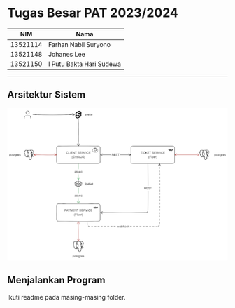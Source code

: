 # Tugas Besar PAT 2023/2024

NIM | Nama
--- | --- 
13521114 | Farhan Nabil Suryono
13521148 | Johanes Lee
13521150 | I Putu Bakta Hari Sudewa

---

## Arsitektur Sistem
![architecture](/assets//architecture.png)

## Menjalankan Program

Ikuti readme pada masing-masing folder.
